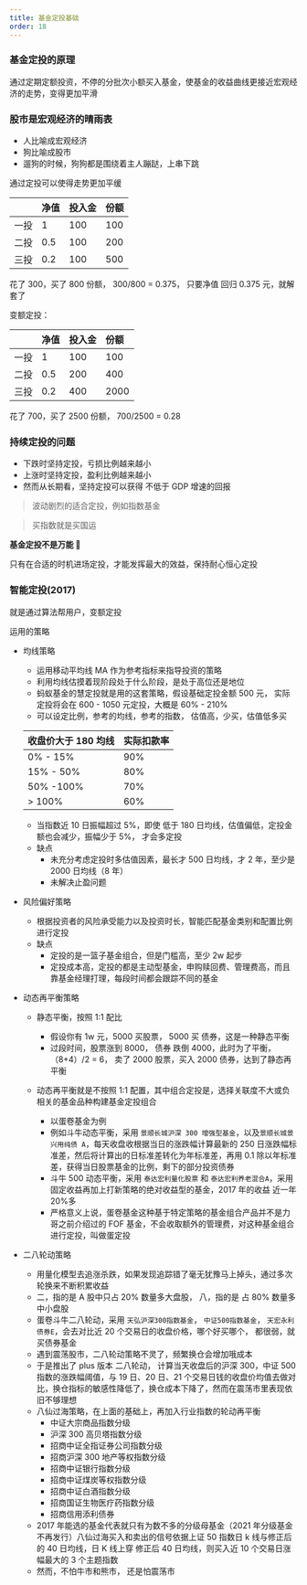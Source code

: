 ```yaml
---
title: 基金定投基础
order: 18
---
```


### 基金定投的原理

通过定期定额投资，不停的分批次小额买入基金，使基金的收益曲线更接近宏观经济的走势，变得更加平滑

### 股市是宏观经济的晴雨表

- 人比喻成宏观经济
- 狗比喻成股市
- 遛狗的时候，狗狗都是围绕着主人蹦跶，上串下跳

通过定投可以使得走势更加平缓

|      | 净值 | 投入金 | 份额 |
| :--- | :--- | :----- | :--- |
| 一投 | 1    | 100    | 100  |
| 二投 | 0.5  | 100    | 200  |
| 三投 | 0.2  | 100    | 500  |

花了 300，买了 800 份额， 300/800 = 0.375， 只要净值 回归 0.375 元，就解套了

变额定投：

|      | 净值 | 投入金 | 份额 |
| :--- | :--- | :----- | :--- |
| 一投 | 1    | 100    | 100  |
| 二投 | 0.5  | 200    | 400  |
| 三投 | 0.2  | 400    | 2000 |

花了 700，买了 2500 份额， 700/2500 = 0.28

### 持续定投的问题

- 下跌时坚持定投，亏损比例越来越小
- 上涨时坚持定投，盈利比例越来越小
- 然而从长期看，坚持定投可以获得 不低于 GDP 增速的回报

> 波动剧烈的适合定投，例如指数基金

> 买指数就是买国运

**基金定投不是万能 💊**

只有在合适的时机进场定投，才能发挥最大的效益，保持耐心恒心定投

### 智能定投(2017)

就是通过算法帮用户，变额定投

运用的策略

- 均线策略

  - 运用移动平均线 MA 作为参考指标来指导投资的策略
  - 利用均线估摸着现阶段处于什么阶段，是处于高位还是地位
  - 蚂蚁基金的慧定投就是用的这套策略，假设基础定投金额 500 元， 实际定投将会在 600 - 1050 元定投，大概是 60% - 210%
  - 可以设定比例，参考的均线，参考的指数， 估值高，少买，估值低多买

  | 收盘价大于 180 均线 | 实际扣款率 |
  | :------------------ | :--------- |
  | 0% - 15%            | 90%        |
  | 15% - 50%           | 80%        |
  | 50% -100%           | 70%        |
  | > 100%              | 60%        |

  - 当指数近 10 日振幅超过 5%，即使 低于 180 日均线，估值偏低，定投金额也会减少，振幅少于 5%， 才会多定投
  - 缺点
    - 未充分考虑定投时多估值因素，最长才 500 日均线，才 2 年，至少是 2000 日均线（8 年）
    - 未解决止盈问题

- 风险偏好策略

  - 根据投资者的风险承受能力以及投资时长，智能匹配基金类别和配置比例进行定投
  - 缺点
    - 定投的是一篮子基金组合，但是门槛高，至少 2w 起步
    - 定投成本高，定投的都是主动型基金，申购赎回费、管理费高，而且靠基金经理打理，每段时间都会跟踪不同的基金

- 动态再平衡策略

  - 静态平衡，按照 1:1 配比

    - 假设你有 1w 元，5000 买股票， 5000 买 债券，这是一种静态平衡
    - 过段时间，股票涨到 8000， 债券 跌倒 4000，此时为了平衡，（8+4）/2 = 6， 卖了 2000 股票，买入 2000 债券，达到了静态再平衡

  - 动态再平衡就是不按照 1:1 配置，其中组合定投是，选择关联度不大或负相关的基金品种构建基金定投组合

    - 以蛋卷基金为例
    - 例如斗牛动态平衡，采用 `景顺长城沪深 300 增强型基金`，以及`景顺长城景兴用纯债 A`，每天收盘收根据当日的涨跌幅计算最新的 250 日涨跌幅标准差，然后将计算出的日标准差转化为年标准差，再用 0.1 除以年标准差，获得当日股票基金的比例，剩下的部分投资债券
    - 斗牛 500 动态平衡，采用 `泰达宏利量化股票` 和 `泰达宏利养老混合A`，采用固定收益再加上打新策略的绝对收益型的基金，2017 年的收益 近一年 20%多
    - 严格意义上说，蛋卷基金这种基于特定策略的基金组合产品并不是力哥之前介绍过的 FOF 基金，不会收取额外的管理费，对这种基金组合进行定投，叫做蛋定投

- 二八轮动策略

  - 用量化模型去追涨杀跌，如果发现追踪错了毫无犹豫马上掉头，通过多次轮换来不断积累收益
  - 二，指的是 A 股中只占 20% 数量多大盘股， 八，指的是 占 80% 数量多中小盘股
  - 蛋卷斗牛二八轮动，采用 `天弘沪深300指数基金`， `中证500指数基金`， `天宏永利债券E`，会去对比近 20 个交易日的收盘价格，哪个好买哪个， 都很弱，就买债券基金
  - 遇到震荡股市，二八轮动策略不灵了，频繁换仓会增加哦成本
  - 于是推出了 plus 版本 二八轮动， 计算当天收盘后的沪深 300，中证 500 指数的涨跌幅阈值，与 19 日、20 日、21 个交易日钱的收盘价均值去做对比，换仓指标的敏感性降低了，换仓成本下降了，然而在震荡市里表现依旧不够理想
  - 八仙过海策略，在上面的基础上，再加入行业指数的轮动再平衡
    - 中证大宗商品指数分级
    - 沪深 300 高贝塔指数分级
    - 招商中证全指证券公司指数分级
    - 招商沪深 300 地产等权指数分级
    - 招商中证银行指数分级
    - 招商中证煤炭等权指数分级
    - 招商中证白酒指数分级
    - 招商国证生物医疗药指数分级
    - 招商信用添利债券
  - 2017 年能选的基金代表就只有为数不多的分级母基金（2021 年分级基金不再发行）八仙过海买入和卖出的信号依据上证 50 指数日 k 线与修正后的 40 日均线，日 K 线上穿 修正后 40 日均线，则买入近 10 个交易日涨幅最大的 3 个主题指数
  - 然而，不怕牛市和熊市， 还是怕震荡市

